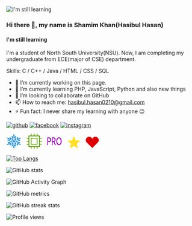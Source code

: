 ![I'm still learning](https://camo.githubusercontent.com/2f94daa30365b106c5496974db607f377f3f1a07ce90564b67a076dce6dc785d/68747470733a2f2f74342e667463646e2e6e65742f6a70672f30342f31392f32362f39372f3336305f465f3431393236393738325f394c73503354516e644d566e5a326a335a685450684d6a6171517046417468392e6a7067)
### Hi there 👋, my name is Shamim Khan(Hasibul Hasan)
#### I'm still learning


I'm a student of North South University(NSU). Now, I am completing my undergraduate from ECE(major of CSE) department.

Skills: C / C++ / Java / HTML / CSS / SQL


- 🔭 I’m currently working on this page. 
- 🌱 I’m currently learning PHP, JavaScript, Python and also new things 
- 👯 I’m looking to collaborate on GitHub 
- 📫 How to reach me: hasibul.hasan0210@gmail.com 
- ⚡ Fun fact: I never share my learning with anyone 😉 


[<img src='https://cdn.jsdelivr.net/npm/simple-icons@3.0.1/icons/github.svg' alt='github' height='40'>](https://github.com/shamim-khan0210)  [<img src='https://cdn.jsdelivr.net/npm/simple-icons@3.0.1/icons/facebook.svg' alt='facebook' height='40'>](https://www.facebook.com/https://web.facebook.com/mdshamim.mdshamim.75248)  [<img src='https://cdn.jsdelivr.net/npm/simple-icons@3.0.1/icons/instagram.svg' alt='instagram' height='40'>](https://www.instagram.com/shamim_khan0210/)  

<a href='https://archiveprogram.github.com/'><img src='https://raw.githubusercontent.com/acervenky/animated-github-badges/master/assets/acbadge.gif' width='40' height='40'></a> <a href='https://docs.github.com/en/developers'><img src='https://raw.githubusercontent.com/acervenky/animated-github-badges/master/assets/devbadge.gif' width='40' height='40'></a> <a href='https://github.com/pricing'><img src='https://raw.githubusercontent.com/acervenky/animated-github-badges/master/assets/pro.gif' width='40' height='40'></a> <a href='https://stars.github.com/'><img src='https://raw.githubusercontent.com/acervenky/animated-github-badges/master/assets/starbadge.gif' width='35' height='35'></a> <a href='https://docs.github.com/en/github/supporting-the-open-source-community-with-github-sponsors'><img src='https://raw.githubusercontent.com/acervenky/animated-github-badges/master/assets/sponsorbadge.gif' width='35' height='35'></a> 

[![Top Langs](https://github-readme-stats.vercel.app/api/top-langs/?username=shamim-khan0210)](https://github.com/anuraghazra/github-readme-stats)

![GitHub stats](https://github-readme-stats.vercel.app/api?username=shamim-khan0210&show_icons=true&count_private=true)  

![GitHub Activity Graph](https://activity-graph.herokuapp.com/graph?username=shamim-khan0210)  

![GitHub metrics](https://metrics.lecoq.io/shamim-khan0210)  

![GitHub streak stats](https://streak-stats.demolab.com/?user=shamim-khan0210)  

![Profile views](https://gpvc.arturio.dev/shamim-khan0210)  
